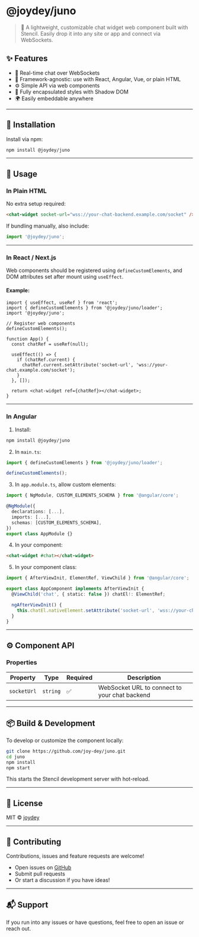 # @joydey/juno

> 💬 A lightweight, customizable chat widget web component built with Stencil. Easily drop it into any site or app and connect via WebSockets.

## ✨ Features

- 🔌 Real-time chat over WebSockets
- 🧩 Framework-agnostic: use with React, Angular, Vue, or plain HTML
- ⚙️ Simple API via web components
- 🧱 Fully encapsulated styles with Shadow DOM
- 🌍 Easily embeddable anywhere

---

## 🚀 Installation

Install via npm:

```bash
npm install @joydey/juno
```

---

## 🧠 Usage

### In Plain HTML

No extra setup required:

```html
<chat-widget socket-url="wss://your-chat-backend.example.com/socket" />
```

If bundling manually, also include:

```js
import '@joydey/juno';
```

---

### In React / Next.js

Web components should be registered using `defineCustomElements`, and DOM attributes set after mount using `useEffect`.

#### Example:

```tsx
import { useEffect, useRef } from 'react';
import { defineCustomElements } from '@joydey/juno/loader';
import '@joydey/juno';

// Register web components
defineCustomElements();

function App() {
  const chatRef = useRef(null);

  useEffect(() => {
    if (chatRef.current) {
      chatRef.current.setAttribute('socket-url', 'wss://your-chat.example.com/socket');
    }
  }, []);

  return <chat-widget ref={chatRef}></chat-widget>;
}
```

---

### In Angular

1. Install:

```bash
npm install @joydey/juno
```

2. In `main.ts`:

```ts
import { defineCustomElements } from '@joydey/juno/loader';

defineCustomElements();
```

3. In `app.module.ts`, allow custom elements:

```ts
import { NgModule, CUSTOM_ELEMENTS_SCHEMA } from '@angular/core';

@NgModule({
  declarations: [...],
  imports: [...],
  schemas: [CUSTOM_ELEMENTS_SCHEMA],
})
export class AppModule {}
```

4. In your component:

```html
<chat-widget #chat></chat-widget>
```

5. In your component class:

```ts
import { AfterViewInit, ElementRef, ViewChild } from '@angular/core';

export class AppComponent implements AfterViewInit {
  @ViewChild('chat', { static: false }) chatEl!: ElementRef;

  ngAfterViewInit() {
    this.chatEl.nativeElement.setAttribute('socket-url', 'wss://your-chat.example.com/socket');
  }
}
```

---

## ⚙️ Component API

### Properties

| Property    | Type     | Required | Description                                   |
| ----------- | -------- | -------- | --------------------------------------------- |
| `socketUrl` | `string` | ✅       | WebSocket URL to connect to your chat backend |

---

## 📦 Build & Development

To develop or customize the component locally:

```bash
git clone https://github.com/joy-dey/juno.git
cd juno
npm install
npm start
```

This starts the Stencil development server with hot-reload.

---

## 📄 License

MIT © [joydey](https://github.com/joy-dey)

---

## 🤝 Contributing

Contributions, issues and feature requests are welcome!

- Open issues on [GitHub](https://github.com/joy-dey/juno/issues)
- Submit pull requests
- Or start a discussion if you have ideas!

---

## 📬 Support

If you run into any issues or have questions, feel free to open an issue or reach out.
